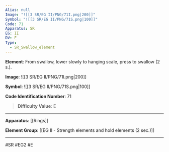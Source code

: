 ```yaml
---
Alias: null
Image: "![[3 SR/EG II/PNG/71I.png|200]]"
Symbol: "![[3 SR/EG II/PNG/71S.png|100]]"
Code: 71
Apparatus: SR
EG: II
DV: E
Type:
  - SR_Swallow_element
---
```

**Element**: From swallow, lower slowly to hanging scale, press to swallow (2 s.).

**Image**:
![[3 SR/EG II/PNG/71I.png|200]]

**Symbol**:
![[3 SR/EG II/PNG/71S.png|100]]

**Code Identification Number**: 71

>**Difficulty Value**: E

___
**Apparatus**: [[Rings]]

**Element Group**: [[EG II - Strength elements and hold elements (2 sec.)]]
___
#SR #EG2 #E
